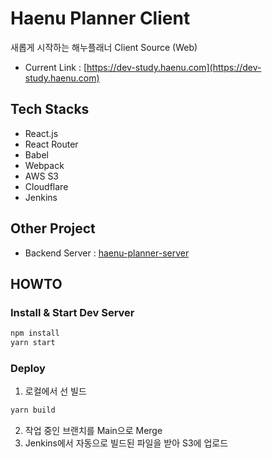 # Haenu Planner Client
새롭게 시작하는 해누플래너 Client Source (Web)
- Current Link : [https://dev-study.haenu.com](https://dev-study.haenu.com)

## Tech Stacks
- React.js
- React Router
- Babel
- Webpack
- AWS S3
- Cloudflare
- Jenkins

## Other Project
- Backend Server : [haenu-planner-server](https://github.com/dokdo2013/haenu-planner-server)

## HOWTO
### Install & Start Dev Server
```bash
npm install
yarn start
```

### Deploy
1. 로컬에서 선 빌드
```bash
yarn build
```
2. 작업 중인 브랜치를 Main으로 Merge
3. Jenkins에서 자동으로 빌드된 파일을 받아 S3에 업로드
